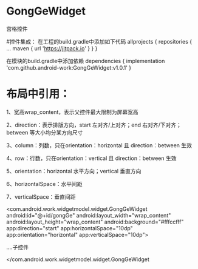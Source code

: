 # GongGeWidget
  宫格控件

  #控件集成：
  在工程的build.gradle中添加如下代码
  allprojects {
  repositories {
  ...
  maven { url 'https://jitpack.io' }
}
}

  在模块的build.gradle中添加依赖
  dependencies {
	        implementation 'com.github.android-work:GongGeWidget:v1.0.1'
	}


# 布局中引用：
  1、宽高wrap_content，表示父控件最大限制为屏幕宽高

  2、direction：表示排版方向，start 左对齐/上对齐；end 右对齐/下对齐；between 等大小均分某方向尺寸

  3、column：列数，只在orientation：horizontal 且 direction：between 生效

  4、row：行数，只在orientation：vertical 且 direction：between 生效

  5、orientation：horizontal 水平方向；vertical 垂直方向

  6、horizontalSpace：水平间距

  7、verticalSpace：垂直间距

  <com.android.work.widgetmodel.widget.GongGeWidget
  android:id="@+id/gongGe"
  android:layout_width="wrap_content"
  android:layout_height="wrap_content"
  android:background="#fffccfff"
  app:direction="start"
  app:horizontalSpace="10dp"
  app:orientation="horizontal"
  app:verticalSpace="10dp">

  ....子控件

  </com.android.work.widgetmodel.widget.GongGeWidget
